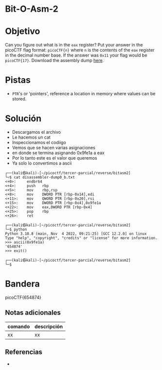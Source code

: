 # Bit-O-Asm-2

# Objetivo
Can you figure out what is in the `eax` register? Put your answer in the picoCTF flag format: `picoCTF{n}` where `n` is the contents of the `eax` register in the decimal number base. If the answer was `0x11` your flag would be `picoCTF{17}`. Download the assembly dump [here](https://artifacts.picoctf.net/c/510/disassembler-dump0_b.txt).

# Pistas
- `PTR`'s or 'pointers', reference a location in memory where values can be stored.

# Solución
- Descargamos el archivo
- Le hacemos un cat
- Inspeccionamos el codiigo
- Vemos que se hacen varias asignaciones
- en donde se termina asignando 0x9fe1a a eax
- Por lo tanto este es el valor que queremos
- Ya solo lo convertimos a ascii
```
┌──(kali㉿kali)-[~/picoctf/tercer-parcial/reverse/bitasm2]
└─$ cat disassembler-dump0_b.txt 
<+0>:     endbr64 
<+4>:     push   rbp
<+5>:     mov    rbp,rsp
<+8>:     mov    DWORD PTR [rbp-0x14],edi
<+11>:    mov    QWORD PTR [rbp-0x20],rsi
<+15>:    mov    DWORD PTR [rbp-0x4],0x9fe1a
<+22>:    mov    eax,DWORD PTR [rbp-0x4]
<+25>:    pop    rbp
<+26>:    ret
                                                                                                                                                                      
┌──(kali㉿kali)-[~/picoctf/tercer-parcial/reverse/bitasm2]
└─$ python
Python 3.10.8 (main, Nov  4 2022, 09:21:25) [GCC 12.2.0] on linux
Type "help", "copyright", "credits" or "license" for more information.
>>> ascii(0x9fe1a)
'654874'
>>> exit()
                                                                                                                                                                      
┌──(kali㉿kali)-[~/picoctf/tercer-parcial/reverse/bitasm2]
└─$ 

```

# Bandera
picoCTF{654874}

## Notas adicionales
| comando | descripción |
| ------ | ------ |
| xx | xx |

## Referencias
- []()